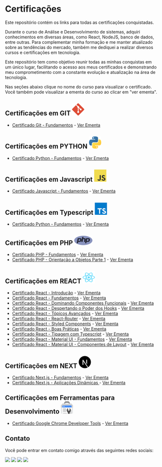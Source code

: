 # Certificações

Este repositório contém os links para todas as certificações conquistadas.

Durante o curso de Análise e Desenvolvimento de sistemas, adquiri conhecimentos em diversas áreas, como React, NodeJS, banco de dados, entre outras. Para complementar minha formação e me manter atualizado sobre as tendências do mercado, também me dediquei a realizar diversos cursos e certificações em tecnologia.

Este repositório tem como objetivo reunir todas as minhas conquistas em um único lugar, facilitando o acesso aos meus certificados e demonstrando meu comprometimento com a constante evolução e atualização na área de tecnologia.

Nas seções abaixo clique no nome do curso para visualizar o certificado. Você também pode visualizar a ementa do curso ao clicar em "ver ementa".

## Certificações em GIT <img alt="Git" height="40" width="40" src="./arquivos/Git/git-icon.svg">

-   [Certificado Git - Fundamentos](https://www.treinaweb.com.br/certificado/NK9I20WUJEYC) - [Ver Ementa](https://www.treinaweb.com.br/curso/git-fundamentos/ementa/git-fundamentos.pdf)



## Certificações em PYTHON <img alt="Python" height="40" width="40" src="./arquivos/Python/python-5.svg">

-   [Certificado Python - Fundamentos](https://www.treinaweb.com.br/certificado/GMU1L8TGAP6K) - [Ver Ementa](https://www.treinaweb.com.br/curso/python-fundamentos/ementa/python-fundamentos.pdf)


## Certificações em  Javascript <img alt="" height="40" width="40" src="./arquivos/Javascript/logo-javascript.svg">

-   [Certificado Javascript - Fundamentos](https://www.treinaweb.com.br/certificado/I9BODG7Q8WNT) - [Ver Ementa](https://www.treinaweb.com.br/curso/javascript-fundamentos/ementa/javascript-fundamentos.pdf)


## Certificações em Typescript <img alt="Typescript" height="40" width="40" src="./arquivos/Typescript/typescript.svg">

-   [Certificado Python - Fundamentos](https://www.treinaweb.com.br/certificado/WNT4QPR9T8GU) - [Ver Ementa](https://www.treinaweb.com.br/curso/typescript-fundamentos/ementa/typescript-fundamentos.pdf)


## Certificações em PHP <img alt="" width="60" src="./arquivos/PHP/php-1.svg">
-   [Certificado PHP - Fundamentos](https://www.treinaweb.com.br/certificado/O2TT4YUEMUYX) - [Ver Ementa](https://www.treinaweb.com.br/curso/php-fundamentos/ementa/php-fundamentos.pdf)
-   [Certificado PHP - Orientação a Objetos Parte 1](https://www.treinaweb.com.br/certificado/7OHS3QUIMZ2E) - [Ver Ementa](https://www.treinaweb.com.br/curso/php-orientacao-a-objetos-parte-1/ementa/php-orientacao-a-objetos-parte-1.pdf)



## Certificações em REACT <img alt="React" height="40" width="40" src="./arquivos/React/react-2.svg">

-   [Certificado React - Introdução](https://www.treinaweb.com.br/certificado/1UBUXBIKBUV0) - [Ver Ementa](https://www.treinaweb.com.br/curso/react-introducao/ementa/react-introducao.pdf)
-   [Certificado React - Fundamentos](https://www.treinaweb.com.br/certificado/PTK61IKUZVXH) - [Ver Ementa](https://www.treinaweb.com.br/curso/react-fundamentos/ementa/react-fundamentos.pdf)
-   [Certificado React - Dominando Componentes Funcionais](https://www.treinaweb.com.br/certificado/HBOQCZAWZTP8) - [Ver Ementa](https://www.treinaweb.com.br/curso/react-dominando-componentes-funcionais/ementa/react-dominando-componentes-funcionais.pdf)
-   [Certificado React - Despertando o Poder dos Hooks](https://www.treinaweb.com.br/certificado/FWUCE0HVAGUS) - [Ver Ementa](https://www.treinaweb.com.br/curso/react-despertando-o-poder-dos-hooks/ementa/react-despertando-o-poder-dos-hooks.pdf)
-   [Certificado React - Tópicos Avançados](https://www.treinaweb.com.br/certificado/OKWXNSLWMXRE) - [Ver Ementa](https://www.treinaweb.com.br/curso/react-topicos-avancados/ementa/react-topicos-avancados.pdf)
-   [Certificado React - React-Router](https://www.treinaweb.com.br/certificado/XXAHOR2ELLJY) - [Ver Ementa](https://www.treinaweb.com.br/direto-ao-ponto/react-conhecendo-o-react-router/ementa/react-conhecendo-o-react-router.pdf)
-   [Certificado React - Styled Components](https://www.treinaweb.com.br/certificado/ERGMXYZLEOHB) - [Ver Ementa](https://www.treinaweb.com.br/direto-ao-ponto/react-estilizacao-com-emotion-styled-components/ementa/react-estilizacao-com-emotion-styled-components.pdf)
-   [Certificado React - Boas Práticas](https://www.treinaweb.com.br/certificado/NVOFQXRHXF6Y) - [Ver Ementa](https://www.treinaweb.com.br/curso/react-boas-praticas/ementa/react-boas-praticas.pdf)
-   [Certificado React - Tipagem com Typescript](https://www.treinaweb.com.br/certificado/G9CVB5K1C0IL) - [Ver Ementa](https://www.treinaweb.com.br/direto-ao-ponto/react-tipagem-com-typescript/ementa/react-tipagem-com-typescript.pdf) 
-   [Certificado React - Material UI - Fundamentos](https://www.treinaweb.com.br/certificado/OYSD6T1GOZBM) - [Ver Ementa](https://www.treinaweb.com.br/curso/material-ui-fundamentos/ementa/material-ui-fundamentos.pdf)
-   [Certificado React - Material UI - Componentes de Layout](https://www.treinaweb.com.br/certificado/E8Z9MERRK1UP) - [Ver Ementa](https://www.treinaweb.com.br/curso/material-ui-componentes-de-layout/ementa/material-ui-componentes-de-layout.pdf)


## Certificações em NEXT <img alt="React" width="40" src="arquivos/Nextjs/next-js.svg">

-   [Certificado Next.js - Fundamentos](https://www.treinaweb.com.br/certificado/6OLVQQPKS3LT) - [Ver Ementa](https://www.treinaweb.com.br/curso/nextjs-fundamentos/ementa/nextjs-fundamentos.pdf)
-   [Certificado Next.js - Aplicações Dinâmicas ](https://www.treinaweb.com.br/certificado/MVRTXS88TYKA) - [Ver Ementa](https://www.treinaweb.com.br/curso/nextjs-aplicacoes-dinamicas/ementa/nextjs-aplicacoes-dinamicas.pdf) 


## Certificações em Ferramentas para Desenvolvimento <img alt="" height="40" width="40" src="./arquivos/Ferramentas/google-webmaster-tools.svg">



-   [Certificado Google Chrome Developer Tools](https://www.treinaweb.com.br/certificado/GGO9INY68OKY) - [Ver Ementa](https://www.treinaweb.com.br/curso/google-chrome-developer-tools/ementa/google-chrome-developer-tools.pdf)
 

<!-- ## Certificações em  <img alt="" height="40" width="40" src="">
-   [Certificado  - ]() - [Ver Ementa]() -->
## Contato

Você pode entrar em contato comigo através das seguintes redes sociais:

  <div> 
  <a href="https://www.youtube.com/channel/UCm_pRRCv7ZMB2gR8JU4CIEg" target="_blank"><img src="https://img.shields.io/badge/YouTube-FF0000?style=for-the-badge&logo=youtube&logoColor=white" target="_blank"></a>
  <a href="https://instagram.com/jleandrodev" target="_blank"><img src="https://img.shields.io/badge/-Instagram-%23E4405F?style=for-the-badge&logo=instagram&logoColor=white" target="_blank"></a>  
  <a href = "mailto:jleandro.dev@gmail.com"><img src="https://img.shields.io/badge/-Gmail-%23333?style=for-the-badge&logo=gmail&logoColor=white" target="_blank"></a>
  <a href="https://www.linkedin.com/in/jleandro-dev" target="_blank"><img src="https://img.shields.io/badge/-LinkedIn-%230077B5?style=for-the-badge&logo=linkedin&logoColor=white" target="_blank"></a> 
 
 
</div>

<!-- Ícones >>> https://worldvectorlogo.com/pt -->

